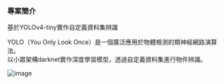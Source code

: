 ### 專案簡介
基於YOLOv4-tiny實作自定義資料集辨識

YOLO（You Only Look Once）是一個廣泛應用於物體檢測的類神經網路演算法。<br>
以小眾架構darknet實作深度學習模型，透過自定義資料集進行物件辨識。

![image](https://github.com/yustinachang/1121_20009_Digital-Image-Processing-and-Analysis/assets/104688505/7a33ff1e-3386-4c99-92e9-88686bad97ba)
